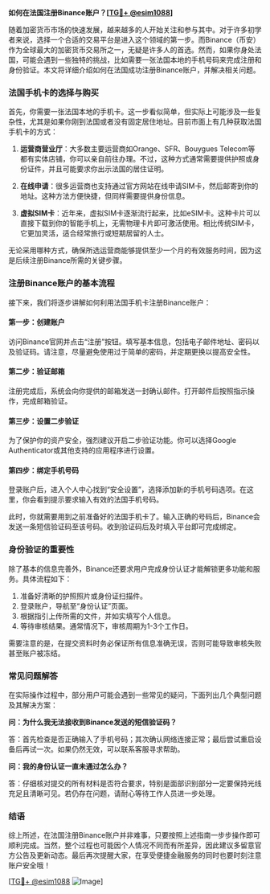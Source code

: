 **如何在法国注册Binance账户？[[TG💪+ @esim1088](https://t.me/s/esim1088)]**

随着加密货币市场的快速发展，越来越多的人开始关注和参与其中。对于许多初学者来说，选择一个合适的交易平台是进入这个领域的第一步。而Binance（币安）作为全球最大的加密货币交易所之一，无疑是许多人的首选。然而，如果你身处法国，可能会遇到一些独特的挑战，比如需要一张法国本地的手机号码来完成注册和身份验证。本文将详细介绍如何在法国成功注册Binance账户，并解决相关问题。

### 法国手机卡的选择与购买

首先，你需要一张法国本地的手机卡。这一步看似简单，但实际上可能涉及一些复杂性，尤其是如果你刚到法国或者没有固定居住地址。目前市面上有几种获取法国手机卡的方式：

1. **运营商营业厅**：大多数主要运营商如Orange、SFR、Bouygues Telecom等都有实体店铺，你可以亲自前往办理。不过，这种方式通常需要提供护照或身份证件，并且可能要求你出示法国的居住证明。

2. **在线申请**：很多运营商也支持通过官方网站在线申请SIM卡，然后邮寄到你的地址。这种方法方便快捷，但同样需要提供身份信息。

3. **虚拟SIM卡**：近年来，虚拟SIM卡逐渐流行起来，比如eSIM卡。这种卡片可以直接下载到你的智能手机上，无需物理卡片即可激活使用。相比传统SIM卡，它更加灵活，适合经常旅行或短期居留的人士。

无论采用哪种方式，确保所选运营商能够提供至少一个月的有效服务时间，因为这是后续注册Binance所需的关键步骤。

### 注册Binance账户的基本流程

接下来，我们将逐步讲解如何利用法国手机卡注册Binance账户：

#### 第一步：创建账户

访问Binance官网并点击“注册”按钮。填写基本信息，包括电子邮件地址、密码以及验证码。请注意，尽量避免使用过于简单的密码，并定期更换以提高安全性。

#### 第二步：验证邮箱

注册完成后，系统会向你提供的邮箱发送一封确认邮件。打开邮件后按照指示操作，完成邮箱验证。

#### 第三步：设置二步验证

为了保护你的资产安全，强烈建议开启二步验证功能。你可以选择Google Authenticator或其他支持的应用程序进行设置。

#### 第四步：绑定手机号码

登录账户后，进入个人中心找到“安全设置”，选择添加新的手机号码选项。在这里，你会看到提示要求输入有效的法国手机号码。

此时，你就需要用到之前准备好的法国手机卡了。输入正确的号码后，Binance会发送一条短信验证码至该号码。收到验证码后及时填入平台即可完成绑定。

### 身份验证的重要性

除了基本的信息完善外，Binance还要求用户完成身份认证才能解锁更多功能和服务。具体流程如下：

1. 准备好清晰的护照照片或身份证扫描件。
2. 登录账户，导航至“身份认证”页面。
3. 根据指引上传所需的文件，并如实填写个人信息。
4. 等待审核结果。通常情况下，审核周期为1-3个工作日。

需要注意的是，在提交资料时务必保证所有信息准确无误，否则可能导致审核失败甚至账户被冻结。

### 常见问题解答

在实际操作过程中，部分用户可能会遇到一些常见的疑问，下面列出几个典型问题及其解决方案：

**问：为什么我无法接收到Binance发送的短信验证码？**

答：首先检查是否正确输入了手机号码；其次确认网络连接正常；最后尝试重启设备后再试一次。如果仍然无效，可以联系客服寻求帮助。

**问：我的身份认证一直未通过怎么办？**

答：仔细核对提交的所有材料是否符合要求，特别是面部识别部分一定要保持光线充足且清晰可见。若仍存在问题，请耐心等待工作人员进一步处理。

### 结语

综上所述，在法国注册Binance账户并非难事，只要按照上述指南一步步操作即可顺利完成。当然，整个过程也可能因个人情况不同而有所差异，因此建议多留意官方公告及更新动态。最后再次提醒大家，在享受便捷金融服务的同时也要时刻注意账户安全哦！

[[TG💪+ @esim1088](https://t.me/s/esim1088) ![Image](https://i.postimg.cc/4NQfJmqS/Snipaste-2025-05-13-00-14-12.png)]